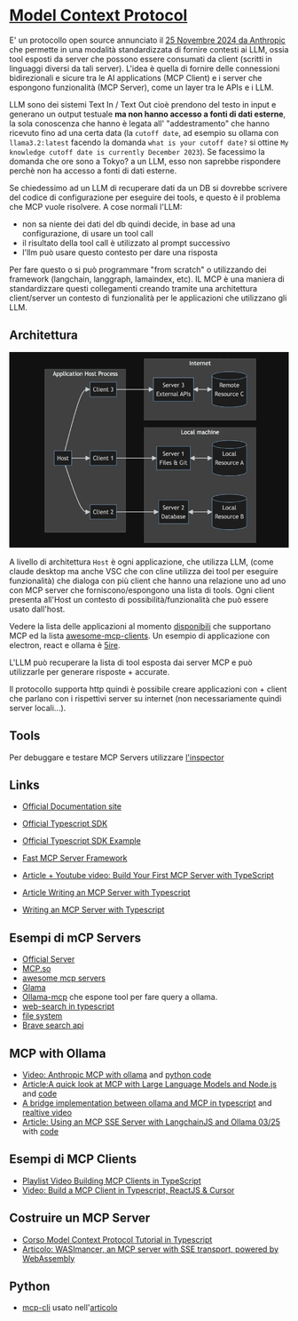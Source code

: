 # [Model Context Protocol](https://modelcontextprotocol.io/)

E' un protocollo open source annunciato il [25 Novembre 2024 da Anthropic]((https://www.anthropic.com/news/model-context-protocol)) che permette in una modalità standardizzata di fornire contesti ai LLM, ossia tool esposti da server che possono essere consumati da client (scritti in linguaggi diversi da tali server). L'idea è quella di fornire delle connessioni bidirezionali e sicure tra le AI applications (MCP Client) e i server che espongono funzionalità (MCP Server), come un layer tra le APIs e i LLM.

LLM sono dei sistemi Text In / Text Out cioè prendono del testo in input e generano un output testuale **ma non hanno accesso a fonti di dati esterne**, la sola conoscenza che hanno è legata all' "addestramento" che hanno ricevuto fino ad una certa data (la `cutoff date`, ad esempio su ollama con `llama3.2:latest` facendo la domanda `what is your cutoff date?` si ottine `My knowledge cutoff date is currently December 2023`). Se facessimo la domanda che ore sono a Tokyo? a un LLM, esso non saprebbe rispondere perchè non ha accesso a fonti di dati esterne. 

Se chiedessimo ad un LLM di recuperare dati da un DB si dovrebbe scrivere del codice di configurazione per eseguire dei tools, e questo è il problema che MCP vuole risolvere. A cose normali l'LLM:
- non sa niente dei dati del db quindi decide, in base ad una configurazione, di usare un tool call
- il risultato della tool call è utilizzato al prompt successivo
- l'llm può usare questo contesto per dare una risposta

Per fare questo o si può programmare "from scratch" o utilizzando dei framework (langchain, langgraph, lamaindex, etc). IL MCP è una maniera di standardizzare questi collegamenti creando tramite una architettura client/server un contesto di funzionalità per le applicazioni che utilizzano gli LLM.

## Architettura
![flow](./doc/mcp.png)

A livello di architettura `Host` è ogni applicazione, che utilizza LLM, (come claude desktop ma anche VSC che con cline utilizza dei tool per eseguire funzionalità) che dialoga con più client che hanno una relazione uno ad uno con MCP server che forniscono/espongono una lista di tools. Ogni client presenta all'Host un contesto di possibilità/funzionalità che può essere usato dall'host.

Vedere la lista delle applicazioni al momento [disponibili](https://modelcontextprotocol.io/clients) che supportano MCP ed la lista [awesome-mcp-clients](https://github.com/punkpeye/awesome-mcp-clients/). Un esempio di applicazione con electron, react e ollama è [5ire](https://github.com/nanbingxyz/5ire).

L'LLM può recuperare la lista di tool esposta dai server MCP e può utilizzarle per generare risposte + accurate.

Il protocollo supporta http quindi è possibile creare applicazioni con + client che parlano con i rispettivi server su internet (non necessariamente quindi server locali...).

## Tools
Per debuggare e testare MCP Servers utilizzare [l'inspector](https://github.com/modelcontextprotocol/inspector)

## Links
- [Official Documentation site](https://modelcontextprotocol.io/introduction)
- [Official Typescript SDK](https://github.com/modelcontextprotocol/typescript-sdk)
- [Official Typescript SDK Example](https://github.com/modelcontextprotocol/typescript-sdk?tab=readme-ov-file#sqlite-explorer)
- [Fast MCP Server Framework](https://github.com/punkpeye/fastmcp)
- [Article + Youtube video: Build Your First MCP Server with TypeScript](https://hackteam.io/blog/build-your-first-mcp-server-with-typescript-in-under-10-minutes/)
- [Article Writing an MCP Server with Typescript](https://medium.com/@dogukanakkaya/writing-an-mcp-server-with-typescript-b1caf1b2caf1)

- [Writing an MCP Server with Typescript](https://medium.com/@dogukanakkaya/writing-an-mcp-server-with-typescript-b1caf1b2caf1)

## Esempi di mCP Servers
- [Official Server](https://github.com/modelcontextprotocol/servers)
- [MCP.so](https://mcp.so/)
- [awesome mcp servers](https://github.com/punkpeye/awesome-mcp-servers)
- [Glama](https://glama.ai/mcp/servers)
- [Ollama-mcp](https://github.com/rawveg/ollama-mcp) che espone tool per fare query a ollama.
- [web-search in typescript](https://github.com/pskill9/web-search)
- [file system](https://github.com/modelcontextprotocol/servers/tree/main/src/filesystem)
- [Brave search api](https://github.com/modelcontextprotocol/servers/tree/main/src/brave-search)

## MCP with Ollama
- [Video: Anthropic MCP with ollama](https://www.youtube.com/watch?v=9mciRwpcLNY&t=13s) and [python code](https://github.com/chrishayuk/mcp-cli)
- [Article:A quick look at MCP with Large Language Models and Node.js](https://developers.redhat.com/blog/2025/01/22/quick-look-mcp-large-language-models-and-nodejs) and [code](https://github.com/mhdawson/ai-tool-experimentation/blob/main/mcp/ollama-mcp.mjs)
- [A bridge implementation between ollama and MCP in typescript](https://github.com/patruff/ollama-mcp-bridge/tree/main) and [realtive video](https://www.youtube.com/watch?v=qShnGNZRXKM)
- [Article: Using an MCP SSE Server with LangchainJS and Ollama 03/25](https://k33g.hashnode.dev/using-an-mcp-sse-server-with-langchainjs-and-ollama) with [code](https://github.com/ollama-tlms-langchainjs/04-mcp-sse-client)

## Esempi di MCP Clients
- [Playlist Video Building MCP Clients in TypeScript](https://www.youtube.com/playlist?list=PLmgCjludJpdnIFS8700wMr_gzveGH1lJG)
- [Video: Build a MCP Client in Typescript, ReactJS & Cursor](https://www.youtube.com/watch?v=jog5-UigoTg)

## Costruire un MCP Server
- [Corso Model Context Protocol Tutorial in Typescript](https://www.aihero.dev/model-context-protocol-tutorial)
- [Articolo: WASImancer, an MCP server with SSE transport, powered by WebAssembly](https://k33g.hashnode.dev/wasimancer-an-mcp-server-with-sse-transport-powered-by-webassembly)


## Python
- [mcp-cli](https://github.com/chrishayuk/mcp-cli) usato nell'[articolo](https://www.greghilston.com/post/model-context-protocol/)